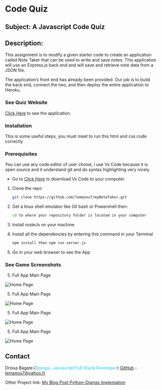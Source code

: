# Code Quiz 

## Subject: A Javascript Code Quiz

## Description:
This assignment is to modify a given starter code to create an application called Note Taker that can be used to write and save notes. This application will use an Express.js back end and will save and retrieve note data from a JSON file.

The application’s front end has already been provided. Our job is to build the back end, connect the two, and then deploy the entire application to Heroku.


### See Quiz Website
[Click Here](https://lemanou7.github.io/myCodeQuiz/) to see the application.


### Installation


<!-- GETTING STARTED -->

This is some useful steps, you must meet to run this html and css code correctly 

### Prerequisites
You can use any code editor of user choise, i use Vs Code because it is open source and it understand git and do syntax highlighting very nicely.

* Go to
  [Click Here](https://code.visualstudio.com/download) to download Vs Code to your computer.
  

1. Clone the repo
   ```sh
   git clone https://github.com/lemanou7/myNoteTaker.git
   ```
2. Get a linux shell emulator like Git bash or Powershell then:
    ```sh
    cd to where your repository folder is located in your computer
    ```
3. Install nodeJs on your machine


4. Install all the dependencies by entering this command in your Terminal
   ```sh
   npm install then npm run server.js
   ```

4. Go in your web browser to see the App



### See Game Screenshots

5. Full App Main Page

![Home Page](./imgages/indexPage.PNG)

5. Full App Main Page

![Home Page](./imgages/image-1.PNG)

5. Full App Main Page

![Home Page](./imgages/image-2.PNG)

5. Full App Main Page

![Home Page](./imgages/image-3.PNG)


<!-- CONTACT -->
## Contact

Drissa Bagate (<span style="color:#5ddcf0">**Django, Javascript Full Stack Developer**</span>) [GitHub](https://github.com/lemanou7) - lemanou7@yahoo.fr

Other Project link: [My Blog Post Python-Django Implemation](http://grandbuzz.herokuapp.com/)

